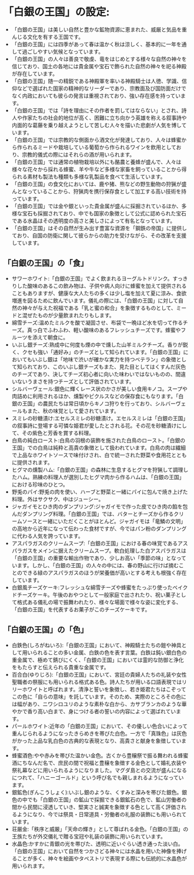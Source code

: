 # 「白銀の王国」の設定:

* 「白銀の王国」は美しい自然と豊かな鉱物資源に恵まれた、威厳と気品を重んじる文化を有する王国です。
* 「白銀の王国」には四季があって春は温かく秋は涼しく、基本的に一年を通して過ごしやすい気候となっています。
* 「白銀の王国」の人々は善良で敬虔、竜をはじめとする様々な自然の神々を信じており、国土の各地には貴金属や宝石で飾られた自然の神々を祀る神殿が存在しています。
* 「白銀の王国」随一の精鋭である神殿軍を率いる神殿騎士は人徳、学識、信仰などで選ばれた国家の精神的なリーダーであり、宗教面及び国防面だけでなく内政においても彼らの発言は重視されており、強い存在感を持っています。
* 「白銀の王国」では「詩を理由にその作者を罰してはならない」とされ、詩人や作家たちの社会的地位が高く、困難に立ち向かう英雄を称える叙事詩や内面的な葛藤を乗り越えようとして苦しむ人々を描いた悲劇が人気を博しています。
* 「白銀の王国」では宗教的な側面から酒文化が発達しており、人々は蜂蜜から作られるミードや栽培している葡萄から作られるワインを飲用としており、宗教的儀式の際にはそれらの酒が用いられます。
* 「白銀の王国」では通常の植物栽培以外にも酪農と養蜂が盛んで、人々は様々な花々から採れる蜂蜜、羊や牛など多様な家畜を飼っていることから得られる素材も製法も種類も多様な乳製品を食べて生活しています。
* 「白銀の王国」の食文化においては、鹿や猪、熊などの野生動物の狩猟が盛んとなっていることから、狩猟肉を携行保存食として加工する高い技術を持っています。
* 「白銀の王国」では金や銀といった貴金属が盛んに採掘されているほか、多様な宝石も採掘されており、中でも国家の象徴として公式に認められた宝石である水晶はその透明度の高さと美しさによって有名となっています。
* 「白銀の王国」はその自然が生み出す豊富な資源を「鋼鉄の帝国」に提供しており、自国の防衛に関して彼らからの助力を受けながら、その改革を支援しています。

## 「白銀の王国」の「食」

* サワーホワイト:「白銀の王国」でよく飲まれるヨーグルトドリンク。すっきりした酸味のあるこの飲み物は、子供や病人向けに蜂蜜を加えて提供されることもありますが、健康な大人たちの多くは少し塩を加えて夏に涼み、食欲増進を図るために飲んでいます。儀礼の際には、「白銀の王国」に対して自然の神々が与えた祝福である「乳と蜜の和合」を象徴するものとして、ミードと混ぜたものが少量飲まれたりもします。
* 綿雪チーズ:温めたミルクを酸で凝固させ、布袋で一晩ほど水を切って作るチーズ。真っ白でふわふわ、軽い酸味のあるフレッシュチーズです。蜂蜜やフルーツを添えて朝食に。
* いぶし銀チーズ:熟成中に何度も煙の中で燻した山羊ミルクチーズ。香りが鋭く、クセも強い「通好み」のチーズとして知られています。「白銀の王国」においてもいぶし銀は「地味で渋いが確かな実力を持つベテラン」の象徴として知られており、このいぶし銀チーズもまた、見た目としてはくすんだ灰色のチーズであり、決してチーズ初心者に向いた味わいではないものの、間違いないうまさを持つチーズとして評価されています。
* シルバーヴェール:銀色に輝くレース状のかさが美しい食用キノコ。スープや肉詰めに利用されるほか、燻製やピクルスなどの保存食にもなります。「白銀の王国」の農民たちは常日頃からキノコ狩りを行っており、シルバーヴェールもまた、秋の味覚として愛されています。
* スミレの砂糖漬け:エセルスミレの砂糖漬け。エセルスミレは「白銀の王国」の叙事詩に登場する可憐な姫君が愛したとされる花。その花を砂糖漬けにして、その紫色と芳香を賞する料理。
* 白鳥の純白ロースト:白鳥の羽根の装飾を施された白鳥のロースト。「白銀の王国」での白鳥は純粋と高貴の象徴として扱われています。白鳥の肉は繊細で上品なホワイトソースで味付けされ、白で統一された野菜や食用花とともに提供されます。
* ヒグマの燻製ハム:「白銀の王国」の森林に生息するヒグマを狩猟して調理したハム。熟練の料理人が選別したヒグマ肉から作るハムは、「白銀の王国」における珍味のひとつ。
* 野兎のパイ:野兎の肉を使い、ハーブと野菜と一緒にパイに包んで焼き上げた料理。外はサクサク、中はジューシー。
* ジャガイモとひき肉のダンプリング:ジャガイモで作った皮でひき肉の餡を包んだダンプリング料理。「白銀の王国」では、バターとチーズから作るクリームソースと一緒にいただくことがほとんど。ジャガイモは「竜鱗の文明」の高地から近年になって伝わった食材ですが、今ではパン粉のダンプリングに代わる人気を誇っています。
* アスパラガスのクリームスープ:「白銀の王国」における春の味覚であるアスパラガスをメインに据えたクリームスープ。軟白処理した白アスパラガスは「白銀の王国」の重要な輸出作物であり、少しお高い「季節の味」となっています。しかし、「白銀の王国」の人々の中には、春の野山に行けば摘むことのできる緑のアスパラガスのほうが栄養価が高いとする考えも根強く存在しています。
* 白銀風チーズケーキ:フレッシュな綿雪チーズや蜂蜜をたっぷり使ったベイクドチーズケーキ。午後のおやつとして一般家庭で出されたり、祝い菓子として格式ある儀礼の場で振舞われたり、様々な場面で様々な姿に変化する、「白銀の王国」を代表するお菓子がこのチーズケーキです。

## 「白銀の王国」の「色」

* 白鉄色(しろがねいろ):「白銀の王国」において、神殿騎士たちの鎧や神具として用いられることの多い金属、白鉄の色を表す言葉。白鉄は鈍い銀白色の重金属で、極めて錆びにくく、「白銀の王国」においては霊的な防御と浄化をもたらすと伝えられる貴重な金属です。
* 百合白(ゆりじろ):「白銀の王国」において、宮廷の貴婦人たちの礼装や女性聖職者の祭服にも用いられる格式ある色。詩人たちが用いる口語表現ではリリーホワイトと呼ばれます。清浄と誓いを象徴し、若き姫君たちはこぞってこの色に「自らの意味」を託しています。そのため、実際のところその色には幅があり、ニワシロユリのような素朴な白から、カサブランカのような華やかで香り高い白まで、身につける者の誓いの内容によって選ばれています。
* パールホワイト:近年の「白銀の王国」において、その優しい色合いによって重んじられるようになったきらめきを帯びた白色。一方で「真珠色」は灰色がかった上品な乳白色の古典的な表現となり、高貴さと献身を象徴しています。
* 蜂蜜酒色:やや赤みを帯びた温かい金色。古くから豊穣祭で振る舞われる蜂蜜酒にちなんだ名で、庶民の間で祝福と豊穣を象徴する金色として婚礼衣装や祭礼幕などに用いられるようになりました。マグダ島との交流が盛んになるにつれて、「ハニーゴールド」という呼び名でも親しまれるようになっています。
* 銀鉱色(ぎんこうしょく):いぶし銀のような、くすみと深みを帯びた銀色。銀色の中でも「白銀の王国」の鉱山で採掘できる銀鉱石の色で、鉱山労働者の間から民間に浸透していき、堅実さと誠実を象徴する色として高く評価されるようになり、今では祭具・日常道具・労働者の礼服の装飾にも用いられています。
* 荘厳金:「秩序と威厳」「天命の輝き」として尊ばれる金色。「白銀の王国」の王族たちが外交儀礼で贈る宝冠や礼装の装飾に用いられています。
* 水晶色:かすかに青銀の光を帯びた、透明に近いぐらい透き通った淡い白。「白銀の王国」において自然をつかさどる神々には水晶を用いた神像を捧げることが多く、神々を絵画やタペストリで表現する際にも伝統的に水晶色が用いられます。
